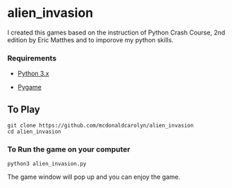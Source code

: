 # alien_invasion

I created this games based on the instruction of Python Crash Course, 2nd edition by Eric Matthes and to imporove my python skills.

### Requirements

- [Python 3.x](www.python.org)

- [Pygame](www.pygame.org) 


## To Play 
```
git clone https://github.com/mcdonaldcarolyn/alien_invasion
cd alien_invasion
```

### To Run the game on your computer
```
python3 alien_invasion.py
```
The game window will pop up and you can enjoy the game. 
